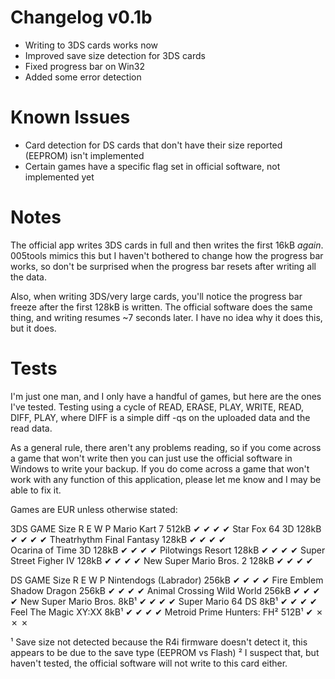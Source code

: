 Changelog v0.1b
===================

 * Writing to 3DS cards works now
 * Improved save size detection for 3DS cards
 * Fixed progress bar on Win32
 * Added some error detection

Known Issues
===================

 * Card detection for DS cards that don't have their size reported (EEPROM) isn't implemented
 * Certain games have a specific flag set in official software, not implemented yet

Notes
===================

The official app writes 3DS cards in full and then writes the first 16kB *again*. 005tools
mimics this but I haven't bothered to change how the progress bar works, so don't be surprised
when the progress bar resets after writing all the data.

Also, when writing 3DS/very large cards, you'll notice the progress bar freeze after the first
128kB is written.  The official software does the same thing, and writing resumes ~7 seconds
later.  I have no idea why it does this, but it does.

Tests
===================
I'm just one man, and I only have a handful of games, but here are the ones I've tested.
Testing using a cycle of READ, ERASE, PLAY, WRITE, READ, DIFF, PLAY, where DIFF is a simple
diff -qs on the uploaded data and the read data.  

As a general rule, there aren't any problems reading, so if you come across a game that won't
write then you can just use the official software in Windows to write your backup.  If you
do come across a game that won't work with any function of this application, please let me
know and I may be able to fix it.

Games are EUR unless otherwise stated:

3DS GAME                    Size    R   E   W   P
Mario Kart 7                512kB   ✔   ✔   ✔   ✔
Star Fox 64 3D              128kB   ✔   ✔   ✔   ✔
Theatrhythm Final Fantasy   128kB   ✔   ✔   ✔   ✔  
Ocarina of Time 3D          128kB   ✔   ✔   ✔   ✔
Pilotwings Resort           128kB   ✔   ✔   ✔   ✔
Super Street Figher IV      128kB   ✔   ✔   ✔   ✔
New Super Mario Bros. 2     128kB   ✔   ✔   ✔   ✔

DS GAME                     Size    R   E   W   P
Nintendogs (Labrador)       256kB   ✔   ✔   ✔   ✔
Fire Emblem Shadow Dragon   256kB   ✔   ✔   ✔   ✔
Animal Crossing Wild World  256kB   ✔   ✔   ✔   ✔
New Super Mario Bros.       8kB¹    ✔   ✔   ✔   ✔
Super Mario 64 DS           8kB¹    ✔   ✔   ✔   ✔
Feel The Magic XY:XX        8kB¹    ✔   ✔   ✔   ✔
Metroid Prime Hunters: FH²  512B¹   ✔   ✗   ✗   ✗

¹ Save size not detected because the R4i firmware doesn't detect it, this appears to be due to the
  save type (EEPROM vs Flash)
² I suspect that, but haven't tested, the official software will not write to this card either.
